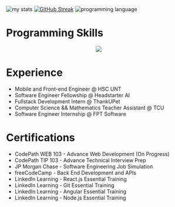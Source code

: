 <div>
  <a><img alt="my stats" src="https://github-readme-stats.vercel.app/api?username=drakenevadie19&show_icons=true&theme=midnight-purple"/></a>
  <a href="https://git.io/streak-stats"><img src="https://streak-stats.demolab.com?user=drakenevadie19&background=6FC3D8&ring=EBD236F0&currStreakLabel=FF0F29&fire=FF0F29&card_width=350" alt="GitHub Streak" /></a>
  <a><img src="https://github-readme-stats.vercel.app/api/top-langs/?username=drakenevadie19&layout=donut" alt="programming language"/></a>
</div>
  
<h1>Programming Skills</h1>

<p align="center">
  <a href="https://skillicons.dev">
    <img src="https://skillicons.dev/icons?i=java,ts,javascript,py,kotlin,androidstudio,git,github,nextjs,react,redux,angular,vue,vite,html,css,apollo,graphql,spring,express,firebase,mongodb,mysql,postgres,supabase,npm,nodejs,vim,linux,postman,docker,kubernetes,heroku,gcp,vercel,figma" />
  </a>
</p>

<h1>Experience</h1>
<ul>
  <li>Mobile and Front-end Engineer @ HSC UNT</li>
  <li>Software Engineer Fellowship @ Headstarter AI</li>
  <li>Fullstack Development Intern @ ThankUPet</li>
  <li>Computer Science && Mathematics Teacher Assistant @ TCU</li>
  <li>Software Engineer Internship @ FPT Software</li>
</ul>

<h1>Certifications</h1>
<ul>
<li>CodePath WEB 103 - Advance Web Development (On Progress)</li>
<li>CodePath TIP 103 - Advance Technical Interview Prep</li>
<li>JP Morgan Chase - Software Engineering Job Simulation</li>
<li>freeCodeCamp - Back End Development and APIs</li>
<li>LinkedIn Learning - React.js Essential Training</li>
<li>LinkedIn Learning - Git Essential Training</li>
<li>LinkedIn Learning - Angular Essential Training</li>
<li>LinkedIn Learning - Node.js Essential Training</li>
</ul>
